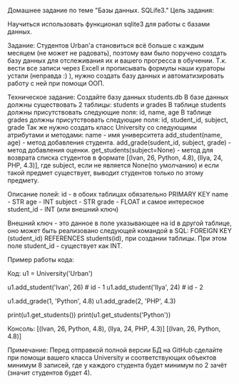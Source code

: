 Домашнее задание по теме "Базы данных. SQLife3."
Цель задания:

Научиться использовать функционал sqlite3 для работы с базами данных.

Задание:
Студентов Urban'а становиться всё больше с каждым месяцем (не может не радовать), поэтому вам было поручено создать базу данных для отслеживания их и вашего прогресса в обучении.
Т.к. вести все записи через Excell и прописывать формулы наши кураторы устали (неправда :) ), нужно создать базу данных и автоматизировать работу с ней при помощи ООП.

Техническое задание:
Создайте базу данных students.db
В базе данных должны существовать 2 таблицы: students и grades
В таблице students должны присутствовать следующие поля: id, name, age
В таблице grades должны присутствовать следующие поля: id, student_id, subject, grade
Так же нужно создать класс University со следующими атрибутами и методами:
name - имя университета
add_student(name, age) - метод добавления студента.
add_grade(sudent_id, subject, grade) - метод добавления оценки.
get_students(subject=None) - метод для возврата списка студентов в формате [(Ivan, 26, Python, 4.8), (Ilya, 24, PHP, 4.3)], где subject, если не является None(по умолчанию) и если такой предмет существует, выводит студентов только по этому предмету.

Описание полей:
id - в обоих таблицах обязательно PRIMARY KEY
name - STR
age - INT
subject - STR
grade - FLOAT
и самое интересное student_id - INT (или внешний ключ)

Внешний ключ - это данное в поле указывающее на id в другой таблице, оно может быть реализовано следующей командой в SQL: FOREIGN KEY (student_id) REFERENCES students(id), при создании таблицы.
При этом поле student_id - существует как INT.

Пример работы кода:

Код:
u1 = University('Urban')

u1.add_student('Ivan', 26) # id - 1
u1.add_student('Ilya', 24) # id - 2

u1.add_grade(1, 'Python', 4.8)
u1.add_grade(2, 'PHP', 4.3)

print(u1.get_students())
print(u1.get_students('Python'))

Консоль:
[(Ivan, 26, Python, 4.8), (Ilya, 24, PHP, 4.3)]
[(Ivan, 26, Python, 4.8)]

Примечание:
Перед отправкой полной версии БД на GitHub сделайте при помощи вашего класса University и соответствующих объектов минимум 8 записей, где у каждого студента будет минимум по 2 зачёт (значит студентов будет 4).
